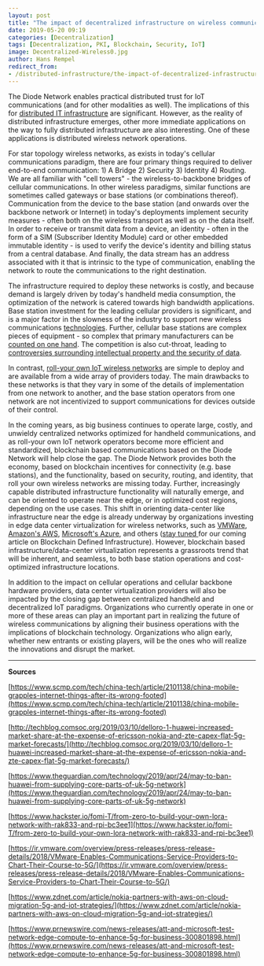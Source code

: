 ```yaml
---
layout: post
title: "The impact of decentralized infrastructure on wireless communications"
date: 2019-05-20 09:19
categories: [Decentralization]
tags: [Decentralization, PKI, Blockchain, Security, IoT]
image: Decentralized-Wireless0.jpg
author: Hans Rempel
redirect_from:
- /distributed-infrastructure/the-impact-of-decentralized-infrastructure-on-wireless-communications-19140/
---
```


The Diode Network enables practical distributed trust for IoT communications (and for other modalities as well).  The implications of this for [distributed IT infrastructure](/distributed-infrastructure/2019/03/07/the-end-of-mining.html) are significant.  However, as the reality of distributed infrastructure emerges, other more immediate applications on the way to fully distributed infrastructure are also interesting.  One of these applications is distributed wireless network operations.

For star topology wireless networks, as exists in today's cellular communications paradigm, there are four primary things required to deliver end-to-end communication: 1) A Bridge 2) Security 3) Identity 4) Routing.  We are all familiar with "cell towers" - the wireless-to-backbone bridges of cellular communications.  In other wireless paradigms, similar functions are sometimes called gateways or base stations (or combinations thereof).  Communication from the device to the base station (and onwards over the backbone network or Internet) in today's deployments implement security measures - often both on the wireless transport as well as on the data itself.  In order to receive or transmit data from a device, an identity - often in the form of a SIM (Subscriber Identity Module) card or other embedded immutable identity - is used to verify the device's identity and billing status from a central database.  And finally, the data stream has an address associated with it that is intrinsic to the type of communication, enabling the network to route the communications to the right destination.

The infrastructure required to deploy these networks is costly, and because demand is largely driven by today's handheld media consumption, the optimization of the network is catered towards high bandwidth applications.  Base station investment for the leading cellular providers is significant, and is a major factor in the slowness of the industry to support new wireless communications [technologies](https://www.scmp.com/tech/china-tech/article/2101138/china-mobile-grapples-internet-things-after-its-wrong-footed).  Further, cellular base stations are complex pieces of equipment - so complex that primary manufacturers can be [counted on one hand](http://techblog.comsoc.org/2019/03/10/delloro-1-huawei-increased-market-share-at-the-expense-of-ericsson-nokia-and-zte-capex-flat-5g-market-forecasts/).  The competition is also cut-throat, leading to [controversies surrounding intellectual property and the security of data](https://www.theguardian.com/technology/2019/apr/24/may-to-ban-huawei-from-supplying-core-parts-of-uk-5g-network).  

In contrast, [roll-your own IoT wireless networks](https://www.hackster.io/fomi-T/from-zero-to-build-your-own-lora-network-with-rak833-and-rpi-bc3ee1) are simple to deploy and are available from a wide array of providers today.  The main drawbacks to these networks is that they vary in some of the details of implementation from one network to another, and the base station operators from one network are not incentivized to support communications for devices outside of their control.  

In the coming years, as big business continues to operate large, costly, and unwieldy centralized networks optimized for handheld communications, and as roll-your own IoT network operators become more efficient and standardized, blockchain based communications based on the Diode Network will help close the gap.  The Diode Network provides both the economy, based on blockchain incentives for connectivity (e.g. base stations), and the functionality, based on security, routing, and identity, that roll your own wireless networks are missing today.  Further, increasingly capable distributed infrastructure functionality will naturally emerge, and can be oriented to operate near the edge, or in optimized cost regions, depending on the use cases.  This shift in orienting data-center like infrastructure near the edge is already underway by organizations investing in edge data center virtualization for wireless networks, such as [VMWare](https://ir.vmware.com/overview/press-releases/press-release-details/2018/VMware-Enables-Communications-Service-Providers-to-Chart-Their-Course-to-5G/), [Amazon's AWS](https://www.zdnet.com/article/nokia-partners-with-aws-on-cloud-migration-5g-and-iot-strategies/), [Microsoft's Azure](https://www.prnewswire.com/news-releases/att-and-microsoft-test-network-edge-compute-to-enhance-5g-for-business-300801898.html), and others ([stay tuned ](/blog/)for our coming article on Blockchain Defined Infrastructure).  However, blockchain based infrastructure/data-center virtualization represents a grassroots trend that will be inherent, and seamless, to both base station operations and cost-optimized infrastructure locations.  

In addition to the impact on cellular operations and cellular backbone hardware providers, data center virtualization providers will also be impacted by the closing gap between centralized handheld and decentralized IoT paradigms.  Organizations who currently operate in one or more of these areas can play an important part in realizing the future of wireless communications by aligning their business operations with the implications of blockchain technology. Organizations who align early, whether new entrants or existing players, will be the ones who will realize the innovations and disrupt the market.

---

**Sources**

[https://www.scmp.com/tech/china-tech/article/2101138/china-mobile-grapples-internet-things-after-its-wrong-footed](https://www.scmp.com/tech/china-tech/article/2101138/china-mobile-grapples-internet-things-after-its-wrong-footed)

[http://techblog.comsoc.org/2019/03/10/delloro-1-huawei-increased-market-share-at-the-expense-of-ericsson-nokia-and-zte-capex-flat-5g-market-forecasts/](http://techblog.comsoc.org/2019/03/10/delloro-1-huawei-increased-market-share-at-the-expense-of-ericsson-nokia-and-zte-capex-flat-5g-market-forecasts/)

[https://www.theguardian.com/technology/2019/apr/24/may-to-ban-huawei-from-supplying-core-parts-of-uk-5g-network](https://www.theguardian.com/technology/2019/apr/24/may-to-ban-huawei-from-supplying-core-parts-of-uk-5g-network)

[https://www.hackster.io/fomi-T/from-zero-to-build-your-own-lora-network-with-rak833-and-rpi-bc3ee1](https://www.hackster.io/fomi-T/from-zero-to-build-your-own-lora-network-with-rak833-and-rpi-bc3ee1)

[https://ir.vmware.com/overview/press-releases/press-release-details/2018/VMware-Enables-Communications-Service-Providers-to-Chart-Their-Course-to-5G/](https://ir.vmware.com/overview/press-releases/press-release-details/2018/VMware-Enables-Communications-Service-Providers-to-Chart-Their-Course-to-5G/)

[https://www.zdnet.com/article/nokia-partners-with-aws-on-cloud-migration-5g-and-iot-strategies/](https://www.zdnet.com/article/nokia-partners-with-aws-on-cloud-migration-5g-and-iot-strategies/)

[https://www.prnewswire.com/news-releases/att-and-microsoft-test-network-edge-compute-to-enhance-5g-for-business-300801898.html](https://www.prnewswire.com/news-releases/att-and-microsoft-test-network-edge-compute-to-enhance-5g-for-business-300801898.html)
